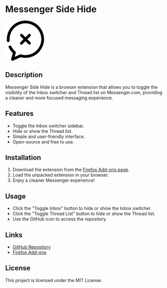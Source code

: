# Messenger Side Hide

![Messenger Logo](icon128.png)

## Description
Messenger Side Hide is a browser extension that allows you to toggle the visibility of the Inbox switcher and Thread list on Messenger.com, providing a cleaner and more focused messaging experience.

## Features
- Toggle the Inbox switcher sidebar.
- Hide or show the Thread list.
- Simple and user-friendly interface.
- Open-source and free to use.

## Installation
1. Download the extension from the [Firefox Add-ons page](https://addons.mozilla.org/…/messenger-side-hide).
2. Load the unpacked extension in your browser.
3. Enjoy a cleaner Messenger experience!

## Usage
- Click the "Toggle Inbox" button to hide or show the Inbox switcher.
- Click the "Toggle Thread List" button to hide or show the Thread list.
- Use the GitHub icon to access the repository.

## Links
- [GitHub Repository](https://github.com/Chikiran/Messenger-Side-Hide)
- [Firefox Add-ons](https://addons.mozilla.org/…/messenger-side-hide)

## License
This project is licensed under the MIT License.
